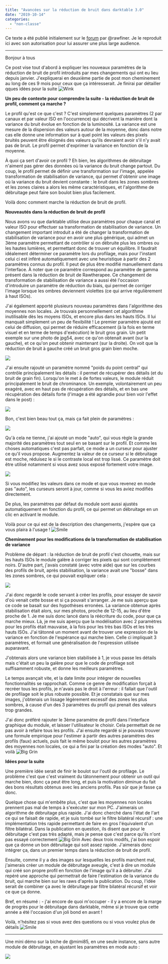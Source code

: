 ```yaml
---
title: "Avancées sur la réduction de bruit dans darktable 3.0"
date: "2019-10-14"
categories: 
  - "non-classe"
---
```


Ce texte a été publié initialement sur le [forum](https://forums.darktable.fr/showthread.php?tid=4017&pid=34962#pid34962) par @rawfiner. Je le reproduit ici avec son autorisation pour lui assurer une plus large audience.

* * *

Bonjour à tous

Ce post vise tout d'abord à expliquer les nouveaux paramètres de la réduction de bruit de profil introduits par mes changements qui ont eu lieu depuis janvier. J'expliquerai en deuxième partie de post mon cheminement au long de ces 9 mois pour ceux que ça intéresserait. Je finirai par détailler qques idées pour la suite ![Wink](images/wink.png "Wink")  

**Un peu de contexte pour comprendre la suite - la réduction de bruit de profil, comment ça marche ?**

Le profil qu'est ce que c'est ? C'est simplement quelques paramètres (2 par canaux et par valeur ISO en l'occurrence) qui décrivent la manière dont la variance du bruit évolue en fonction de la luminosité. La variance est une mesure de la dispersion des valeurs autour de la moyenne, donc dans notre cas elle donne une information sur à quel point les valeurs des pixels bruités peuvent être éloignés des valeurs qu'ils devraient avoir s'il n'y avait pas de bruit. Le profil permet d'exprimer la variance en fonction de la moyenne.

À quoi ça sert d'avoir ce profil ? Eh bien, les algorithmes de débruitage n'aiment pas gérer des données où la variance du bruit change partout. Du coup, le profil permet de définir une transformation sur l'image, appelée transformation de stabilisation de variance, qui permet d'obtenir une image où la variance du bruit devient constante : le bruit dans les zones sombres et les zones claires a alors les même caractéristiques, et l'algorithme de débruitage peut faire son boulot bien plus facilement.

Voilà donc comment marche la réduction de bruit de profil.

**Nouveautés dans la réduction de bruit de profil**

Nous avons vu que darktable utilise deux paramètres pour chaque canal et valeur ISO pour effectuer sa transformation de stabilisation de variance. Un changement important introduit a été de changer la transformation de stabilisation de variance pour en avoir une plus générique, qui admet un 3ème paramètre permettant de contrôler si on débruite plus les ombres ou les hautes lumières, et permettant donc de trouver un équilibre. Il faudrait idéalement déterminer ce paramètre lors du profilage, mais pour l'instant celui ci est inféré automatiquement avec une heuristique à partir des 2 paramètres connus du profil. Il peut de plus être modifié manuellement dans l'interface. À noter que ce paramètre correspond au paramètre de gamma présent dans la réduction de bruit de Rawtherapee. Ce changement de transformation de stabilisation de variance a aussi été l'occasion d'introduire un paramètre de réduction du biais, qui permet de corriger l'image lorsque les ombres deviennent violettes (ce qui arrive régulièrement à haut ISOs).

J'ai également apporté plusieurs nouveau paramètres dans l'algorithme des moyennes non locales. Je trouvais personnellement cet algorithme inutilisable dès les moyens ISOs, et encore plus dans les hauts ISOs. Il lui manquait simplement un peu de flexibilité ! Le premier paramètre ajouté est celui de diffusion, qui permet de réduire efficacement (à la fois en terme visuel et en terme de temps d'exécution) le bruit gros grain. Un petit exemple sur une photo de jpg54, avec ce qu'on obtenait avant (sur la gauche), et ce qu'on peut obtenir maintenant (sur la droite). On voit que la réduction de bruit à gauche créé un bruit gros grain bien moche.

![](images/nlmeans-scatter.jpg)

J'ai ensuite rajouté un paramètre nommé "poids du point central" qui contrôle principalement les détails : il permet de récupérer des détails (et du bruit de grain fin). Lorsqu'on le met à de fortes valeurs, le module réduit principalement le bruit de chrominance. Un exemple, volontairement un peu exagéré, avec en haut pas de récupération des détails, et en bas une récupération des détails forte (l'image a été agrandie pour bien voir l'effet dans le post) :

![](images/nlmeans-details.jpg)

Bon, c'est bien beau tout ça, mais ça fait plein de paramètres :

![](images/params.jpg)

Qu'à cela ne tienne, j'ai ajouté un mode "auto", qui vous règle la grande majorité des paramètres tout seul en se basant sur le profil. Et comme les choses automatiques c'est pas parfait, ce mode a un curseur pour ajuster ce qu'il vous propose. Augmentez la valeur de ce curseur si le débruitage est moche, réduisez le si le contraste local est trop lissé. Ce paramètre doit être utilisé notamment si vous avez sous exposé fortement votre image.

![](images/params-2.jpg)

Si vous modifiez les valeurs dans ce mode et que vous revenez en mode pas "auto", les curseurs seront à jour, comme si vous les aviez modifiés directement.

De plus, les paramètres par défaut du module sont aussi ajustés automatiquement en fonction du profil, ce qui permet un débruitage en un clic en activant le module.

Voilà pour ce qui est de la description des changements, j'espère que ça vous plaira à l'usage ! ![Smile](images/smile.png "Smile") 

**Cheminement pour les modifications de la transformation de stabilisation de variance**

Problème de départ : la réduction de bruit de profil c'est chouette, mais sur les hauts ISOs le module galère à corriger les pixels qui sont complètement noirs. D'autre part, j'avais constaté (avec votre aide) que sur les courbes des profils de bruit, après stabilisation, la variance avait une "bosse" dans les zones sombres, ce qui pouvait expliquer cela :

![](images/bosse.jpg)

J'ai donc regardé le code servant à créer les profils, pour essayer de savoir d'où venait cette bosse et si ça pouvait s'arranger. Je me suis aperçu que ce code se basait sur des hypothèses erronées. La variance obtenue après stabilisation était alors, sur mes photos, proche de 12-15, au lieu d'être proche de 1. Je me suis donc lancé dans la réécriture du code, pour que ça marche mieux. Là, je me suis aperçu que la modélisation avec 2 paramètres pour les profils était mauvaise, à la fois pour les très bas ISOs et les très hauts ISOs. J'ai tâtonné un moment avant de trouver une expression de la variance en fonction de l'espérance qui marche bien. Celle ci impliquait 3 paramètres, et formait une généralisation de l'expression utilisée auparavant.

J'obtenais alors une variance bien stabilisée à 1, je vous passe les détails mais c'était un peu la galère pour que le code de profilage soit suffisamment robuste, et donne les meilleurs paramètres.

Le temps avançait vite, et la date limite pour intégrer de nouvelles fonctionnalités se rapprochait. Comme ce genre de modification forçait à recréer tous les profils, je n'avais pas le droit à l'erreur : il fallait que l'outil de profilage soit le plus robuste possible. Et je constatais que sur mes images, j'obtenais un lissage légèrement excessif des zones les plus sombres, à cause d'un des 3 paramètres du profil qui prenait des valeurs trop grandes.

J'ai donc préféré rajouter le 3ème paramètre de profil dans l'interface graphique du module, et laisser l'utilisateur le choisir. Cela permettait de ne pas avoir à refaire tous les profils. J'ai ensuite regardé si je pouvais trouver une formule empirique pour l'estimer à partir des autres paramètres des profils (faux) actuels, puis fait le même boulot pour les autres paramètres des moyennes non locales, ce qui a fini par la création des modes "auto". Et voilà ![Big Grin](images/biggrin.png "Big Grin") 

**Idées pour la suite**

Une première idée serait de finir le boulot sur l'outil de profilage. Le problème c'est que c'est vraiment du tâtonnement pour obtenir un outil qui marche bien, donc ça peut être long, et puis la motivation diminue du fait des bons résultats obtenus avec les anciens profils. Pas sûr que je fasse ça donc.

Quelque chose qui m'embête plus, c'est que les moyennes non locales prennent pas mal de temps à s'exécuter sur mon PC. J'aimerais un algorithme de débruitage plus rapide. J'ai donc cherché dans l'état de l'art ce qui se faisait de rapide, et je suis tombé sur le filtre bilatéral récursif : une implémentation très rapide permettant de faire en gros l'équivalent d'un filtre bilatéral. Dans la publication en question, ils disent que pour le débruitage c'est pas très adapté, mais je pense que c'est parce qu'ils n'ont pas essayé correctement ![Big Grin](images/biggrin.png "Big Grin")  Avec deux trois modifs, j'ai bon espoir que ça donne un bon débruitage qui soit assez rapide. J'aimerais donc intégrer ça, dans un premier temps dans la réduction de bruit de profil.

Ensuite, comme il y a des images sur lesquelles les profils marchent mal, j'aimerais créer un module de débruitage aveugle, c'est à dire un module qui créé son propre profil en fonction de l'image qu'il a à débruiter. J'ai repéré une approche qui permettrait de faire l'estimation de la variance du bruit, qui marche bien sur les raws d'après la publication. Du coup, l'idée serait de combiner ça avec le débruitage par filtre bilatéral récursif et voir ce que ça donne.

Bref, en résumé : \- j'ai encore de quoi m'occuper \- il y a encore de la marge de progrès pour le débruitage dans darktable, même si je trouve que cette année a été l'occasion d'un joli bond en avant !

Voilà, n'hésitez pas si vous avez des questions ou si vous voulez plus de détails ![Smile](images/smile.png "Smile") 

* * *

Une mini démo sur la biche de @mimi85, en une seule instance, sans autre module de débruitage, en ajustant les paramètres en mode auto :

![](images/NK-34846-29.jpg)
